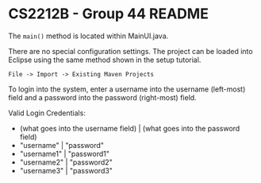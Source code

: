 # CS2212B - Group 44 README

The `main()` method is located within MainUI.java.

There are no special configuration settings. The project can be loaded into Eclipse using the same method shown in the setup tutorial.

`File -> Import -> Existing Maven Projects`

To login into the system, enter a username into the username (left-most) field and a password into the password (right-most) field.

Valid Login Credentials:
- (what goes into the username field) | (what goes into the password field)
- "username" | "password"
- "username1" | "password1"
- "username2" | "password2"
- "username3" | "password3"
